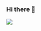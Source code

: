 ### Hi there 👋

<img src="https://github-readme-stats.vercel.app/api?username=seakbz&show_icons=true&count_private=true" align="center" />



<!--
**seakBz/seakBz** is a ✨ _special_ ✨ repository because its `README.md` (this file) appears on your GitHub profile.

Here are some ideas to get you started:

- 🔭 I’m currently working on ...
- 🌱 I’m currently learning ...
- 👯 I’m looking to collaborate on ...
- 🤔 I’m looking for help with ...
- 💬 Ask me about ...
- 📫 How to reach me: ...
- 😄 Pronouns: ...
- ⚡ Fun fact: ...
-->
